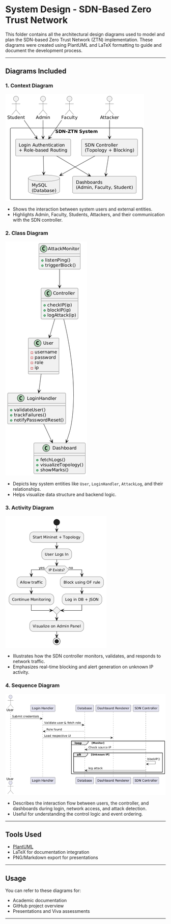 #  System Design - SDN-Based Zero Trust Network

This folder contains all the architectural design diagrams used to model and plan the SDN-based Zero Trust Network (ZTN) implementation. These diagrams were created using PlantUML and LaTeX formatting to guide and document the development process.

---

##  Diagrams Included

### 1. Context Diagram
![Context Diagram](./context-diagram.png)
- Shows the interaction between system users and external entities.
- Highlights Admin, Faculty, Students, Attackers, and their communication with the SDN controller.

### 2. Class Diagram
![Class Diagram](./class-diagram.png)
- Depicts key system entities like `User`, `LoginHandler`, `AttackLog`, and their relationships.
- Helps visualize data structure and backend logic.

### 3. Activity Diagram
![Activity Diagram](./activity-diagram.png)
- Illustrates how the SDN controller monitors, validates, and responds to network traffic.
- Emphasizes real-time blocking and alert generation on unknown IP activity.

### 4. Sequence Diagram
![Sequence Diagram](./sequence-diagram.png)
- Describes the interaction flow between users, the controller, and dashboards during login, network access, and attack detection.
- Useful for understanding the control logic and event ordering.

---

## Tools Used
- [PlantUML](https://plantuml.com/)
- LaTeX for documentation integration
- PNG/Markdown export for presentations

---

## Usage
You can refer to these diagrams for:
- Academic documentation
- GitHub project overview
- Presentations and Viva assessments

---